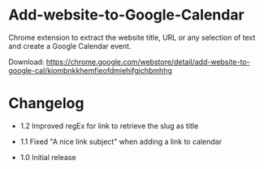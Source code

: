 Add-website-to-Google-Calendar
==============================

Chrome extension to extract the website title, URL or any selection of text and create a Google Calendar event.

Download: https://chrome.google.com/webstore/detail/add-website-to-google-cal/kiombnkkhemfieofdmiehifgichbmhhg

Changelog
=========

 - 1.2 Improved regEx for link to retrieve the slug as title
 
 - 1.1 Fixed "A nice link subject" when adding a link to calendar

 - 1.0 Initial release
